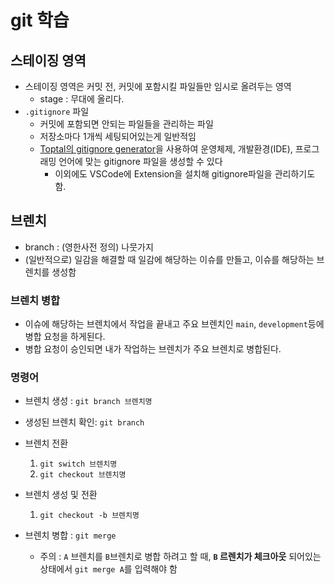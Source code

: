 # git 학습

## 스테이징 영역

- 스테이징 영역은 커밋 전, 커밋에 포함시킬 파일들만 임시로 올려두는 영역
    - stage : 무대에 올리다.
- `.gitignore` 파일
    - 커밋에 포함되면 안되는 파일들을 관리하는 파일
    - 저장소마다 1개씩 세팅되어있는게 일반적임
    - [Toptal의 gitignore generator](https://www.toptal.com/developers/gitignore)을 사용하여 운영체제, 개발환경(IDE), 프로그래밍 언어에 맞는 
    gitignore 파일을 생성할 수 있다
      - 이외에도 VSCode에 Extension을 설치해 gitignore파일을 관리하기도 함.


## 브렌치

 - branch : (영한사전 정의) 나뭇가지
 - (일반적으로) 일감을 해결할 때 일감에 해당하는 이슈를 만들고, 이슈를 해당하는 브렌치를 생성함 


### 브렌치 병합

 - 이슈에 해당하는 브렌치에서 작업을 끝내고 주요 브렌치인 `main`, `development`등에 병합 요청을 하게된다.
 - 병합 요청이 승인되면 내가 작업하는 브렌치가 주요 브렌치로 병합된다.


### 명령어

 - 브렌치 생성 : `git branch 브렌치명`
 - 생성된 브렌치 확인: `git branch`
 - 브렌치 전환
    1. `git switch 브렌치명`
    2. `git checkout 브렌치명`
 - 브렌치 생성 및 전환
    1. `git checkout -b 브렌치명`

 - 브렌치 병합 : `git merge`
    - 주의 : `A` 브렌치를 `B`브렌치로 병합 하려고 할 때, **`B` 르렌치가 체크아웃**  되어있는 상태에서 `git merge A`를 입력해야 함